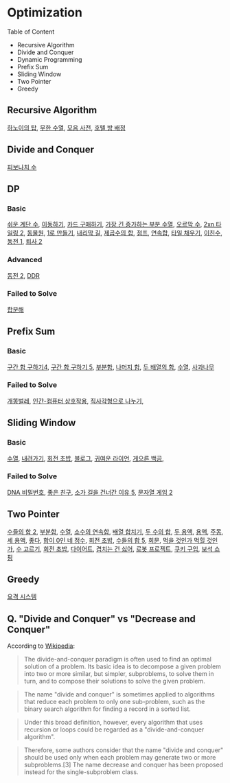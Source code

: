 # Optimization

Table of Content
- Recursive Algorithm
- Divide and Conquer
- Dynamic Programming
- Prefix Sum
- Sliding Window
- Two Pointer
- Greedy

## Recursive Algorithm

[하노이의 탑](B11729.md), [무한 수열](B1351.md), [모음 사전](P84512.md), [호텔 방 배정](P64063.md)

## Divide and Conquer

[피보나치 수](B2747.md)

## DP

### Basic
[쉬운 계단 수](B10844.md), [이동하기](B11048.md), [카드 구매하기](B11052.md), [가장 긴 증가하는 부분 수열](B11053.md), [오르막 수](B11057.md), [2xn 타일링 2](B11727.md), [동물원](B1309.md), [1로 만들기](B1463.md), [내리막 길](B1520.md), [제곱수의 합](B1699.md), [점프](B1890.md), [연속합](B1912.md), [타일 채우기](B2133.md), [이친수](B2193.md), [동전 1](B2293.md), [퇴사 2](B15486.md)

### Advanced

[동전 2](B2294.md), [DDR](B2342.md)

### Failed to Solve 

[합분해](https://www.acmicpc.net/problem/2225)

## Prefix Sum

### Basic

[구간 합 구하기4](B11659.md), [구간 합 구하기 5](B11660.md), [부분합](B1806.md), [나머지 합](B10986.md), [두 배열의 합](B2143.md), [수열](B2559.md), [사과나무](B20002.md)

### Failed to Solve

[개똥벌레](https://www.acmicpc.net/problem/3020), [인간-컴퓨터 상호작용](https://www.acmicpc.net/problem/16139),  [직사각형으로 나누기](https://www.acmicpc.net/problem/1451),    

## Sliding Window

### Basic

[수열](B2559.md), [내려가기](B2096.md), [회전 초밥](B15961.md),  [블로그](B21921.md),  [귀여운 라이언](B15565.md),  [게으른 백곰](B10025.md), 

### Failed to Solve

[DNA 비밀번호](https://www.acmicpc.net/problem/12891), [좋은 친구](https://www.acmicpc.net/problem/3078), [소가 길을 건너간 이유 5](https://www.acmicpc.net/problem/14465), [문자열 게임 2](https://www.acmicpc.net/problem/20437)

## Two Pointer

[수들의 합 2](https://www.acmicpc.net/problem/2003), [부분합](https://www.acmicpc.net/problem/1806), [수열](https://www.acmicpc.net/problem/2559), [소수의 연속합](https://www.acmicpc.net/problem/1644), [배열 합치기](https://www.acmicpc.net/problem/11728), [두 수의 합](https://www.acmicpc.net/problem/3273), [두 용액](https://www.acmicpc.net/problem/2470), [용액](https://www.acmicpc.net/problem/2467), [주몽](https://www.acmicpc.net/problem/1940), [세 용액](https://www.acmicpc.net/problem/2473), [좋다](https://www.acmicpc.net/problem/1253), [합이 0인 네 정수](https://www.acmicpc.net/problem/7453), [회전 초밥](https://www.acmicpc.net/problem/2531), [수들의 합 5](https://www.acmicpc.net/problem/2018), [회문](https://www.acmicpc.net/problem/17609), [먹을 것인가 먹힐 것인가](https://www.acmicpc.net/problem/7795), [수 고르기](https://www.acmicpc.net/problem/2230), [회전 초밥](https://www.acmicpc.net/problem/15961), [다이어트](https://www.acmicpc.net/problem/1484), [겹치는 건 싫어](https://www.acmicpc.net/problem/20922), [로봇 프로젝트](https://www.acmicpc.net/problem/3649), [쿠키 구입](P49995.md), [보석 쇼핑](P67258.md)

## Greedy

[요격 시스템](P181188.md)

## Q. "Divide and Conquer" vs "Decrease and Conquer" 

According to [Wikipedia](https://en.wikipedia.org/wiki/Divide-and-conquer_algorithm):

> The divide-and-conquer paradigm is often used to find an optimal solution of a problem. Its basic idea is to decompose a given problem into two or more similar, but simpler, subproblems, to solve them in turn, and to compose their solutions to solve the given problem.

> The name "divide and conquer" is sometimes applied to algorithms that reduce each problem to only one sub-problem, such as the binary search algorithm for finding a record in a sorted list.

> Under this broad definition, however, every algorithm that uses recursion or loops could be regarded as a "divide-and-conquer algorithm". 

> Therefore, some authors consider that the name "divide and conquer" should be used only when each problem may generate two or more subproblems.[3] The name decrease and conquer has been proposed instead for the single-subproblem class.




